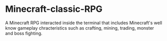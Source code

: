 # Minecraft-classic-RPG
A Minecraft RPG interacted inside the terminal that includes Minecraft's well know gameplay chracteristics such as crafting, mining, trading, monster and boss fighting.
